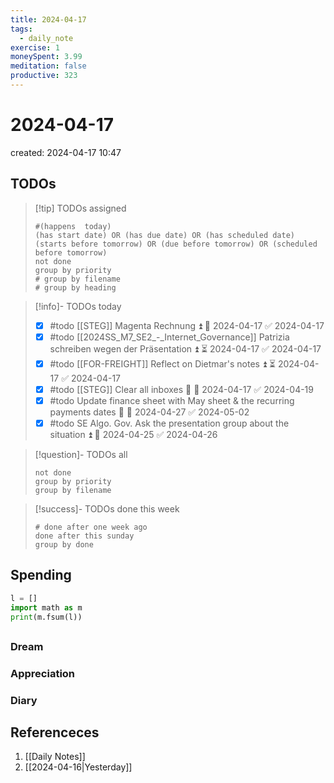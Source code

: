 ```yaml
---
title: 2024-04-17
tags:
  - daily_note
exercise: 1
moneySpent: 3.99 
meditation: false
productive: 323
---
```

# 2024-04-17
created: 2024-04-17 10:47

## TODOs
>[!tip] TODOs assigned
> ```tasks
> #(happens  today)
> (has start date) OR (has due date) OR (has scheduled date)
> (starts before tomorrow) OR (due before tomorrow) OR (scheduled before tomorrow)
> not done
> group by priority
> # group by filename
> # group by heading
> ```

>[!info]- TODOs today
>- [x] #todo [[STEG]] Magenta Rechnung ⏫ 📅 2024-04-17 ✅ 2024-04-17
>- [x] #todo [[2024SS_M7_SE2_-_Internet_Governance]] Patrizia schreiben wegen der Präsentation ⏫ ⏳ 2024-04-17 ✅ 2024-04-17
>- [x] #todo [[FOR-FREIGHT]] Reflect on Dietmar's notes ⏫ ⏳ 2024-04-17 ✅ 2024-04-17
>- [x] #todo [[STEG]] Clear all inboxes 🔽 🛫 2024-04-17 ✅ 2024-04-19
>- [x] #todo Update finance sheet with May sheet & the recurring payments dates 🔽 🛫 2024-04-27 ✅ 2024-05-02
>- [x] #todo SE Algo. Gov. Ask the presentation group about the situation ⏫ 🛫 2024-04-25 ✅ 2024-04-26

>[!question]- TODOs all
> ```tasks
> not done
> group by priority
> group by filename
> ```

>[!success]- TODOs done this week
> ```tasks
> # done after one week ago
> done after this sunday
> group by done
>  ```

## Spending
```python
l = []
import math as m
print(m.fsum(l))
```

##
### Dream

### Appreciation

### Diary

## Referenceces
1. [[Daily Notes]]
2. [[2024-04-16|Yesterday]]